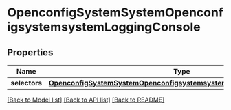 # OpenconfigSystemSystemOpenconfigsystemsystemLoggingConsole

## Properties
Name | Type | Description | Notes
------------ | ------------- | ------------- | -------------
**selectors** | [**OpenconfigSystemSystemOpenconfigsystemsystemLoggingConsoleSelectors**](OpenconfigSystemSystemOpenconfigsystemsystemLoggingConsoleSelectors.md) |  | [optional] 

[[Back to Model list]](../README.md#documentation-for-models) [[Back to API list]](../README.md#documentation-for-api-endpoints) [[Back to README]](../README.md)


